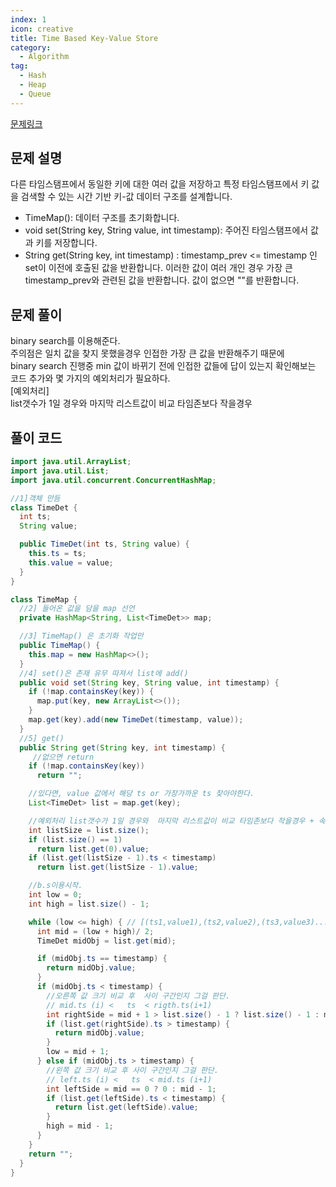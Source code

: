 ```yaml
---
index: 1
icon: creative
title: Time Based Key-Value Store
category:
  - Algorithm
tag:
  - Hash
  - Heap
  - Queue
---
```


[문제링크](https://leetcode.com/problems/time-based-key-value-store/)

## 문제 설명

다른 타임스탬프에서 동일한 키에 대한 여러 값을 저장하고 특정 타임스탬프에서 키 값을 검색할 수 있는 시간 기반 키-값 데이터 구조를 설계합니다.

- TimeMap(): 데이터 구조를 초기화합니다.
- void set(String key, String value, int timestamp): 주어진 타임스탬프에서 값과 키를 저장합니다.
- String get(String key, int timestamp) : timestamp_prev <= timestamp 인 set이 이전에 호출된 값을 반환합니다. 이러한 값이 여러 개인 경우 가장 큰 timestamp_prev와 관련된 값을 반환합니다. 값이 없으면 ""를 반환합니다.

## 문제 풀이

binary search를 이용해준다.  
주의점은 일치 값을 찾지 못했을경우 인접한 가장 큰 값을 반환해주기 때문에  
binary search 진행중 min 값이 바뀌기 전에 인접한 값들에 답이 있는지 확인해보는  
코드 추가와 몇 가지의 예외처리가 필요하다.  
[예외처리]  
list갯수가 1일 경우와 마지막 리스트값이 비교 타임존보다 작을경우

## 풀이 코드

```java
import java.util.ArrayList;
import java.util.List;
import java.util.concurrent.ConcurrentHashMap;

//1]객체 만듬
class TimeDet {
  int ts;
  String value;

  public TimeDet(int ts, String value) {
    this.ts = ts;
    this.value = value;
  }
}

class TimeMap {
  //2] 들어온 값을 담을 map 선언
  private HashMap<String, List<TimeDet>> map;

  //3] TimeMap() 은 초기화 작업만
  public TimeMap() {
    this.map = new HashMap<>();
  }
  //4] set()은 존재 유무 따져서 list에 add()
  public void set(String key, String value, int timestamp) {
    if (!map.containsKey(key)) {
      map.put(key, new ArrayList<>());
    }
    map.get(key).add(new TimeDet(timestamp, value));
  }
  //5] get()
  public String get(String key, int timestamp) {
     //없으면 return
    if (!map.containsKey(key))
      return "";

    //있다면, value 값에서 해당 ts or 가장가까운 ts 찾아야한다.
    List<TimeDet> list = map.get(key);

    //예외처리 list갯수가 1일 경우와  마지막 리스트값이 비교 타임존보다 작을경우 + 속도면에서도 좋음
    int listSize = list.size();
    if (list.size() == 1)
      return list.get(0).value;
    if (list.get(listSize - 1).ts < timestamp)
      return list.get(listSize - 1).value;

    //b.s이용시작.
    int low = 0;
    int high = list.size() - 1;

    while (low <= high) { // [(ts1,value1),(ts2,value2),(ts3,value3).....] 들어온 ts 같거나 가장 큰 값
      int mid = (low + high)/ 2;
      TimeDet midObj = list.get(mid);

      if (midObj.ts == timestamp) {
        return midObj.value;
      }
      if (midObj.ts < timestamp) {
        //오른쪽 값 크기 비교 후  사이 구간인지 그걸 판단.
        // mid.ts (i) <   ts  < rigth.ts(i+1)
        int rightSide = mid + 1 > list.size() - 1 ? list.size() - 1 : mid + 1;
        if (list.get(rightSide).ts > timestamp) {
          return midObj.value;
        }
        low = mid + 1;
      } else if (midObj.ts > timestamp) {
        //왼쪽 값 크기 비교 후 사이 구간인지 그걸 판단.
        // left.ts (i) <   ts  < mid.ts (i+1)
        int leftSide = mid == 0 ? 0 : mid - 1;
        if (list.get(leftSide).ts < timestamp) {
          return list.get(leftSide).value;
        }
        high = mid - 1;
      }
    }
    return "";
  }
}
```

